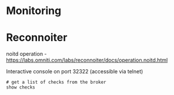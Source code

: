 # Monitoring

# Reconnoiter

noitd operation - <https://labs.omniti.com/labs/reconnoiter/docs/operation.noitd.html>

Interactive console on port 32322 (accessible via telnet)

```
# get a list of checks from the broker
show checks
```
